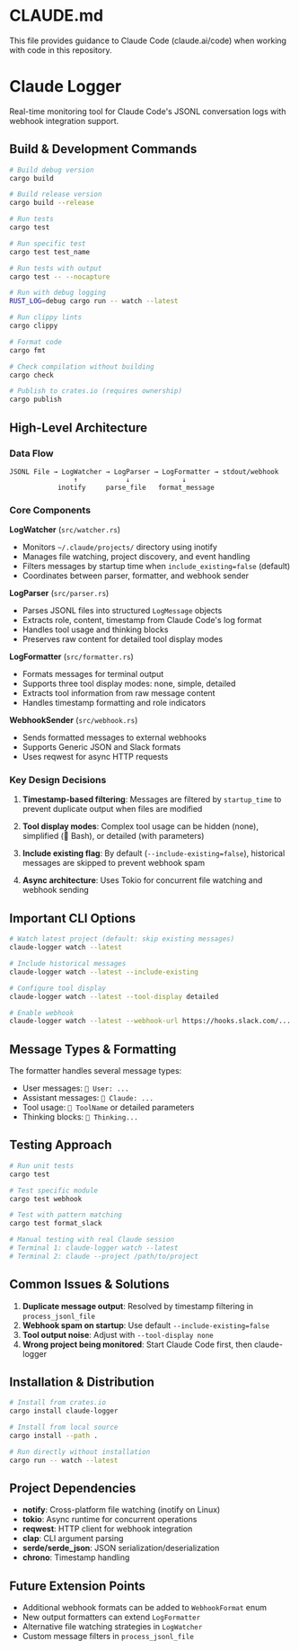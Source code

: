 # CLAUDE.md

This file provides guidance to Claude Code (claude.ai/code) when working with code in this repository.

# Claude Logger

Real-time monitoring tool for Claude Code's JSONL conversation logs with webhook integration support.

## Build & Development Commands

```bash
# Build debug version
cargo build

# Build release version  
cargo build --release

# Run tests
cargo test

# Run specific test
cargo test test_name

# Run tests with output
cargo test -- --nocapture

# Run with debug logging
RUST_LOG=debug cargo run -- watch --latest

# Run clippy lints
cargo clippy

# Format code
cargo fmt

# Check compilation without building
cargo check

# Publish to crates.io (requires ownership)
cargo publish
```

## High-Level Architecture

### Data Flow
```
JSONL File → LogWatcher → LogParser → LogFormatter → stdout/webhook
                ↑            ↓             ↓
            inotify     parse_file   format_message
```

### Core Components

**LogWatcher** (`src/watcher.rs`)
- Monitors `~/.claude/projects/` directory using inotify
- Manages file watching, project discovery, and event handling
- Filters messages by startup time when `include_existing=false` (default)
- Coordinates between parser, formatter, and webhook sender

**LogParser** (`src/parser.rs`)
- Parses JSONL files into structured `LogMessage` objects
- Extracts role, content, timestamp from Claude Code's log format
- Handles tool usage and thinking blocks
- Preserves raw content for detailed tool display modes

**LogFormatter** (`src/formatter.rs`)
- Formats messages for terminal output
- Supports three tool display modes: none, simple, detailed
- Extracts tool information from raw message content
- Handles timestamp formatting and role indicators

**WebhookSender** (`src/webhook.rs`)
- Sends formatted messages to external webhooks
- Supports Generic JSON and Slack formats
- Uses reqwest for async HTTP requests

### Key Design Decisions

1. **Timestamp-based filtering**: Messages are filtered by `startup_time` to prevent duplicate output when files are modified

2. **Tool display modes**: Complex tool usage can be hidden (none), simplified (🔧 Bash), or detailed (with parameters)

3. **Include existing flag**: By default (`--include-existing=false`), historical messages are skipped to prevent webhook spam

4. **Async architecture**: Uses Tokio for concurrent file watching and webhook sending

## Important CLI Options

```bash
# Watch latest project (default: skip existing messages)
claude-logger watch --latest

# Include historical messages
claude-logger watch --latest --include-existing

# Configure tool display
claude-logger watch --latest --tool-display detailed

# Enable webhook
claude-logger watch --latest --webhook-url https://hooks.slack.com/... --webhook-format slack
```

## Message Types & Formatting

The formatter handles several message types:
- User messages: `👤 User: ...`
- Assistant messages: `🤖 Claude: ...`
- Tool usage: `🔧 ToolName` or detailed parameters
- Thinking blocks: `💭 Thinking...`

## Testing Approach

```bash
# Run unit tests
cargo test

# Test specific module
cargo test webhook

# Test with pattern matching
cargo test format_slack

# Manual testing with real Claude session
# Terminal 1: claude-logger watch --latest
# Terminal 2: claude --project /path/to/project
```

## Common Issues & Solutions

1. **Duplicate message output**: Resolved by timestamp filtering in `process_jsonl_file`
2. **Webhook spam on startup**: Use default `--include-existing=false`
3. **Tool output noise**: Adjust with `--tool-display none`
4. **Wrong project being monitored**: Start Claude Code first, then claude-logger

## Installation & Distribution

```bash
# Install from crates.io
cargo install claude-logger

# Install from local source
cargo install --path .

# Run directly without installation
cargo run -- watch --latest
```

## Project Dependencies

- **notify**: Cross-platform file watching (inotify on Linux)
- **tokio**: Async runtime for concurrent operations
- **reqwest**: HTTP client for webhook integration
- **clap**: CLI argument parsing
- **serde/serde_json**: JSON serialization/deserialization
- **chrono**: Timestamp handling

## Future Extension Points

- Additional webhook formats can be added to `WebhookFormat` enum
- New output formatters can extend `LogFormatter`
- Alternative file watching strategies in `LogWatcher`
- Custom message filters in `process_jsonl_file`